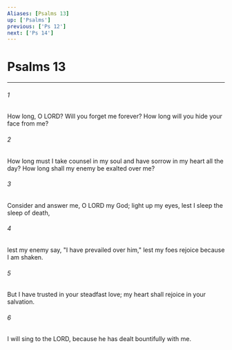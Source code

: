 ```yaml
---
Aliases: [Psalms 13]
up: ['Psalms']
previous: ['Ps 12']
next: ['Ps 14']
---
```

# Psalms 13
***



###### 1 
How long, O LORD? Will you forget me forever? How long will you hide your face from me? 

###### 2 
How long must I take counsel in my soul and have sorrow in my heart all the day? How long shall my enemy be exalted over me? 

###### 3 
Consider and answer me, O LORD my God; light up my eyes, lest I sleep the sleep of death, 

###### 4 
lest my enemy say, "I have prevailed over him," lest my foes rejoice because I am shaken. 

###### 5 
But I have trusted in your steadfast love; my heart shall rejoice in your salvation. 

###### 6 
I will sing to the LORD, because he has dealt bountifully with me.
